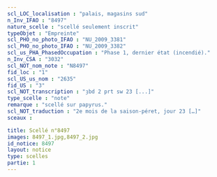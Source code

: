 ```yaml
---
scl_LOC_localisation : "palais, magasins sud"
n_Inv_IFAO : "8497"
nature_scelle : "scellé seulement inscrit"
typeObjet : "Empreinte"
scl_PHO_no_photo_IFAO : "NU_2009_3381"
scl_PHO_no_photo_IFAO : "NU_2009_3382"
scl_us_PHA_PhasedOccupation : "Phase 1, dernier état (incendié)."
n_Inv_CSA : "3032"
scl_NOT_nom_note : "N8497"
fid_loc : "1"
scl_US_us_nom : "2635"
fid_US : "3"
scl_NOT_transcription : "ȝbd 2 prt sw 23 [...]"
type_scelle : "note"
remarque : "scellé sur papyrus."
scl_NOT_traduction : "2e mois de la saison-péret, jour 23 […]"
sceaux :

title: Scellé n°8497
images: 8497_1.jpg,8497_2.jpg
id_notice: 8497
layout: notice
type: scelles
partie: 1
---
```

